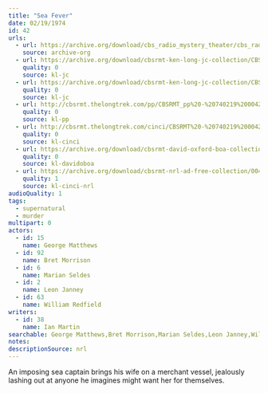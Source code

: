 ```yaml
---
title: "Sea Fever"
date: 02/19/1974
id: 42
urls: 
  - url: https://archive.org/download/cbs_radio_mystery_theater/cbs_radio_mystery_theater-0001-0050.zip/cbs_radio_mystery_theater-0001-0050%2Fcbsrmt_0042_sea_fever.mp3
    source: archive-org
  - url: https://archive.org/download/cbsrmt-ken-long-jc-collection/CBSRMT - 740219 0042 Sea Fever vbr kb_jc.mp3
    quality: 0
    source: kl-jc
  - url: https://archive.org/download/cbsrmt-ken-long-jc-collection/CBSRMT - 740219 0042 Sea Fever vbr oz flip_jc.mp3
    quality: 0
    source: kl-jc
  - url: http://cbsrmt.thelongtrek.com/pp/CBSRMT_pp%20-%20740219%200042%20Sea%20Fever.mp3
    quality: 0
    source: kl-pp
  - url: http://cbsrmt.thelongtrek.com/cinci/CBSRMT%20-%20740219%200042%20Sea%20Fever_cinci.mp3
    quality: 0
    source: kl-cinci
  - url: https://archive.org/download/cbsrmt-david-oxford-boa-collection/CBSRMT-740219-0042-Sea-Fever-(128-44)_KIXI-FM-{BoA}.mp3
    quality: 0
    source: kl-davidoboa
  - url: https://archive.org/download/cbsrmt-nrl-ad-free-collection/0042%20CBSRMT%20-%20740219%200042%20Sea%20Fever_cinci%20(no%20ads).mp3
    quality: 1
    source: kl-cinci-nrl
audioQuality: 1
tags: 
  - supernatural
  - murder
multipart: 0
actors:  
  - id: 15
    name: George Matthews  
  - id: 92
    name: Bret Morrison  
  - id: 6
    name: Marian Seldes  
  - id: 2
    name: Leon Janney  
  - id: 63
    name: William Redfield
writers:  
  - id: 38
    name: Ian Martin
searchable: George Matthews,Bret Morrison,Marian Seldes,Leon Janney,William Redfield Ian Martin
notes: 
descriptionSource: nrl
---
```

An imposing sea captain brings his wife on a merchant vessel, jealously lashing out at anyone he imagines might want her for themselves.